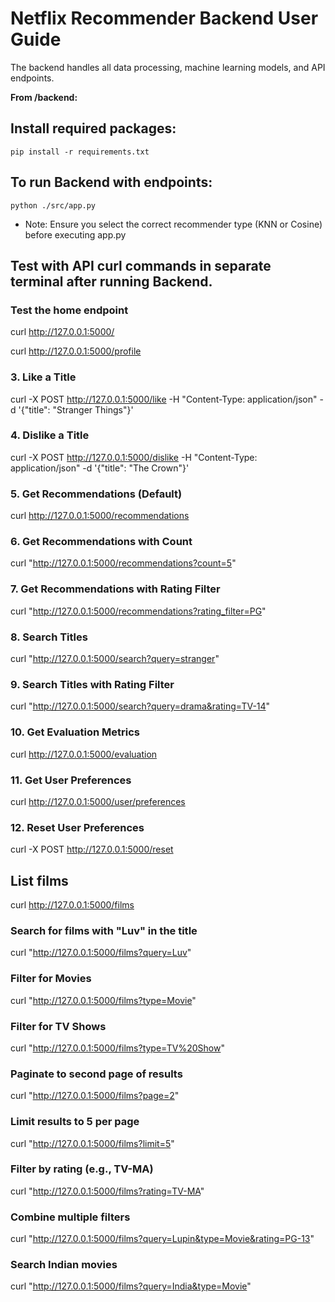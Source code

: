 # Netflix Recommender Backend User Guide

The backend handles all data processing, machine learning models, and API endpoints.

**From /backend:**

## Install required packages:

`pip install -r requirements.txt`

## To run Backend with endpoints:

`python ./src/app.py`

- Note: Ensure you select the correct recommender type (KNN or Cosine) before executing app.py

## Test with API curl commands in separate terminal after running Backend.

### Test the home endpoint

curl http://127.0.0.1:5000/

curl http://127.0.0.1:5000/profile

### 3. Like a Title
curl -X POST http://127.0.0.1:5000/like -H "Content-Type: application/json" -d '{"title": "Stranger Things"}'

### 4. Dislike a Title
curl -X POST http://127.0.0.1:5000/dislike -H "Content-Type: application/json" -d '{"title": "The Crown"}'

### 5. Get Recommendations (Default)
curl http://127.0.0.1:5000/recommendations

### 6. Get Recommendations with Count 
curl "http://127.0.0.1:5000/recommendations?count=5"

### 7. Get Recommendations with Rating Filter
curl "http://127.0.0.1:5000/recommendations?rating_filter=PG"

### 8. Search Titles
curl "http://127.0.0.1:5000/search?query=stranger"

### 9. Search Titles with Rating Filter
curl "http://127.0.0.1:5000/search?query=drama&rating=TV-14"

### 10. Get Evaluation Metrics
curl http://127.0.0.1:5000/evaluation

### 11. Get User Preferences
curl http://127.0.0.1:5000/user/preferences

### 12. Reset User Preferences
curl -X POST http://127.0.0.1:5000/reset

## List films
curl http://127.0.0.1:5000/films

### Search for films with "Luv" in the title
curl "http://127.0.0.1:5000/films?query=Luv"

### Filter for Movies
curl "http://127.0.0.1:5000/films?type=Movie"

### Filter for TV Shows
curl "http://127.0.0.1:5000/films?type=TV%20Show"

### Paginate to second page of results
curl "http://127.0.0.1:5000/films?page=2"

### Limit results to 5 per page
curl "http://127.0.0.1:5000/films?limit=5"

### Filter by rating (e.g., TV-MA)
curl "http://127.0.0.1:5000/films?rating=TV-MA"

### Combine multiple filters
curl "http://127.0.0.1:5000/films?query=Lupin&type=Movie&rating=PG-13"

### Search Indian movies
curl "http://127.0.0.1:5000/films?query=India&type=Movie"